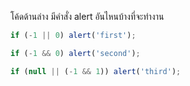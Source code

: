 โค้ดด้านล่าง มีคำสั่ง alert อันไหนบ้างที่จะทำงาน

```js
if (-1 || 0) alert('first');

if (-1 && 0) alert('second');

if (null || (-1 && 1)) alert('third');
```
